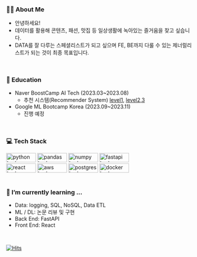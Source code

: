 ### 🏃‍♂️ About Me
- 안녕하세요!
- 데이터를 활용해 콘텐츠, 패션, 맛집 등 일상생활에 녹아있는 즐거움을 찾고 싶습니다.
- DATA를 잘 다루는 스페셜리스트가 되고 싶으며 FE, BE까지 다룰 수 있는 제너럴리스트가 되는 것이 최종 목표입니다.
<br>

### 📗 Education
- Naver BoostCamp AI Tech (2023.03~2023.08)
  - 추천 시스템(Recommender System) [level1](https://www.notion.so/junwon-0313/9e695ace2f364174aa9cb692f2a6c28b), [level2,3](https://www.notion.so/junwon-0313/Style-Bible-f747bb3119bd4912bc0011fe3ec02855)
- Google ML Bootcamp Korea (2023.09~2023.11)
  - 진행 예정

<br>

### 💻 Tech Stack

  <p align="left">
      <img src ="https://img.shields.io/badge/python-3670A0?style=for-the-badge&logo=python&logoColor=ffdd54", alt="python badge" width=80px height=25px/>
    <img src="https://img.shields.io/badge/pandas-%23150458.svg?style=for-the-badge&logo=pandas&logoColor=white" alt="pandas badge" width=80px height=25px/>
      <img src="https://img.shields.io/badge/numpy-%23013243.svg?style=for-the-badge&logo=numpy&logoColor=white" alt="numpy badge" width=80px height=25px/>
      <img src = "https://img.shields.io/badge/FastAPI-005571?style=for-the-badge&logo=fastapi" alt ="fastapi badge" width=80px height=25px/>
    <br>
      <img src = "https://img.shields.io/badge/react-%2320232a.svg?style=for-the-badge&logo=react&logoColor=%2361DAFB" alt="react badge" width=80px height=25px/>
      <img src="https://img.shields.io/badge/AWS-%23FF9900.svg?style=for-the-badge&logo=amazon-aws&logoColor=white" alt='aws badge' width=80px height=25px/>
      <img src="https://img.shields.io/badge/postgres-%23316192.svg?style=for-the-badge&logo=postgresql&logoColor=white" alt='postgres badge' width=80px height=25px/>
      <img src="https://img.shields.io/badge/docker-%230db7ed.svg?style=for-the-badge&logo=docker&logoColor=white" alt='docker badge' width=80px height=25px/>
<br><br>

### 🌱 I’m currently learning ...
- Data: logging, SQL, NoSQL, Data ETL
- ML / DL: 논문 리뷰 및 구현
- Back End: FastAPI
- Front End: React

<br>

[![Hits](https://hits.seeyoufarm.com/api/count/incr/badge.svg?url=https%3A%2F%2Fgithub.com%2Fjunwon-0313)](https://hits.seeyoufarm.com)  

<!--
<a href="https://github.com/anuraghazra/github-readme-stats">
  <img height=150 align="center" src="https://github-readme-stats.vercel.app/api?username=junwon-0313" />
</a>
<a href="https://github.com/anuraghazra/convoychat">
  <img height=150 align="center" src="https://github-readme-stats.vercel.app/api/top-langs?username=junwon-0313&layout=compact&langs_count=8&card_width=320" />
</a>
-->
